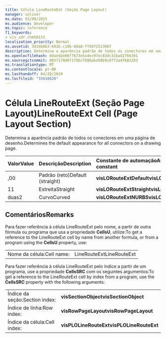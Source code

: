 ```yaml
---
title: Célula LineRouteExt (Seção Page Layout)
manager: soliver
ms.date: 03/09/2015
ms.audience: Developer
ms.topic: reference
f1_keywords:
- vis_sdr.chm50115
localization_priority: Normal
ms.assetid: 3d16b8b3-601b-c10b-68a8-ffd47251306f
description: Determina a aparência padrão de todos os conectores em uma página de desenho.
ms.openlocfilehash: 6daed2e06f7673e5a4ec97ec83dc31bad2766301
ms.sourcegitcommit: 8657170d071f9bcf680aba50b9c07f2a4fb82283
ms.translationtype: MT
ms.contentlocale: pt-BR
ms.lasthandoff: 04/28/2019
ms.locfileid: "33410620"
---
```

# <a name="linerouteext-cell-page-layout-section"></a><span data-ttu-id="5d354-103">Célula LineRouteExt (Seção Page Layout)</span><span class="sxs-lookup"><span data-stu-id="5d354-103">LineRouteExt Cell (Page Layout Section)</span></span>

<span data-ttu-id="5d354-104">Determina a aparência padrão de todos os conectores em uma página de desenho.</span><span class="sxs-lookup"><span data-stu-id="5d354-104">Determines the default appearance for all connectors on a drawing page.</span></span>
  
|<span data-ttu-id="5d354-105">**Valor**</span><span class="sxs-lookup"><span data-stu-id="5d354-105">**Value**</span></span>|<span data-ttu-id="5d354-106">**Descrição**</span><span class="sxs-lookup"><span data-stu-id="5d354-106">**Description**</span></span>|<span data-ttu-id="5d354-107">**Constante de automação**</span><span class="sxs-lookup"><span data-stu-id="5d354-107">**Automation constant**</span></span>|
|:-----|:-----|:-----|
| <span data-ttu-id="5d354-108">,0</span><span class="sxs-lookup"><span data-stu-id="5d354-108">0</span></span>  <br/> | <span data-ttu-id="5d354-109">Padrão (reto)</span><span class="sxs-lookup"><span data-stu-id="5d354-109">Default (straight)</span></span>  <br/> |<span data-ttu-id="5d354-110">**visLORouteExtDefault**</span><span class="sxs-lookup"><span data-stu-id="5d354-110">**visLORouteExtDefault**</span></span> <br/> |
| <span data-ttu-id="5d354-111">1</span><span class="sxs-lookup"><span data-stu-id="5d354-111">1</span></span>  <br/> | <span data-ttu-id="5d354-112">Estreita</span><span class="sxs-lookup"><span data-stu-id="5d354-112">Straight</span></span>  <br/> |<span data-ttu-id="5d354-113">**visLORouteExtStraight**</span><span class="sxs-lookup"><span data-stu-id="5d354-113">**visLORouteExtStraight**</span></span> <br/> |
| <span data-ttu-id="5d354-114">duas</span><span class="sxs-lookup"><span data-stu-id="5d354-114">2</span></span>  <br/> | <span data-ttu-id="5d354-115">Curvo</span><span class="sxs-lookup"><span data-stu-id="5d354-115">Curved</span></span>  <br/> |<span data-ttu-id="5d354-116">**visLORouteExtNURBS**</span><span class="sxs-lookup"><span data-stu-id="5d354-116">**visLORouteExtNURBS**</span></span> <br/> |
   
## <a name="remarks"></a><span data-ttu-id="5d354-117">Comentários</span><span class="sxs-lookup"><span data-stu-id="5d354-117">Remarks</span></span>

<span data-ttu-id="5d354-118">Para fazer referência à célula LineRouteExt pelo nome, a partir de outra fórmula ou programa que usa a propriedade **CellsU**, utilize:</span><span class="sxs-lookup"><span data-stu-id="5d354-118">To get a reference to the LineRouteExt cell by name from another formula, or from a program using the **CellsU** property, use:</span></span> 
  
|||
|:-----|:-----|
| <span data-ttu-id="5d354-119">Nome da célula:</span><span class="sxs-lookup"><span data-stu-id="5d354-119">Cell name:</span></span>  <br/> | <span data-ttu-id="5d354-120">LineRouteExt</span><span class="sxs-lookup"><span data-stu-id="5d354-120">LineRouteExt</span></span>  <br/> |
   
<span data-ttu-id="5d354-121">Para fazer referência à célula LineRouteExt pelo índice a partir de um programa, use a propriedade **CellsSRC** com os seguintes argumentos:</span><span class="sxs-lookup"><span data-stu-id="5d354-121">To get a reference to the LineRouteExt cell by index from a program, use the **CellsSRC** property with the following arguments:</span></span> 
  
|||
|:-----|:-----|
| <span data-ttu-id="5d354-122">Índice da seção:</span><span class="sxs-lookup"><span data-stu-id="5d354-122">Section index:</span></span>  <br/> |<span data-ttu-id="5d354-123">**visSectionObject**</span><span class="sxs-lookup"><span data-stu-id="5d354-123">**visSectionObject**</span></span> <br/> |
| <span data-ttu-id="5d354-124">Índice de linha:</span><span class="sxs-lookup"><span data-stu-id="5d354-124">Row index:</span></span>  <br/> |<span data-ttu-id="5d354-125">**visRowPageLayout**</span><span class="sxs-lookup"><span data-stu-id="5d354-125">**visRowPageLayout**</span></span> <br/> |
| <span data-ttu-id="5d354-126">Índice da célula:</span><span class="sxs-lookup"><span data-stu-id="5d354-126">Cell index:</span></span>  <br/> |<span data-ttu-id="5d354-127">**visPLOLineRouteExt**</span><span class="sxs-lookup"><span data-stu-id="5d354-127">**visPLOLineRouteExt**</span></span> <br/> |
   

